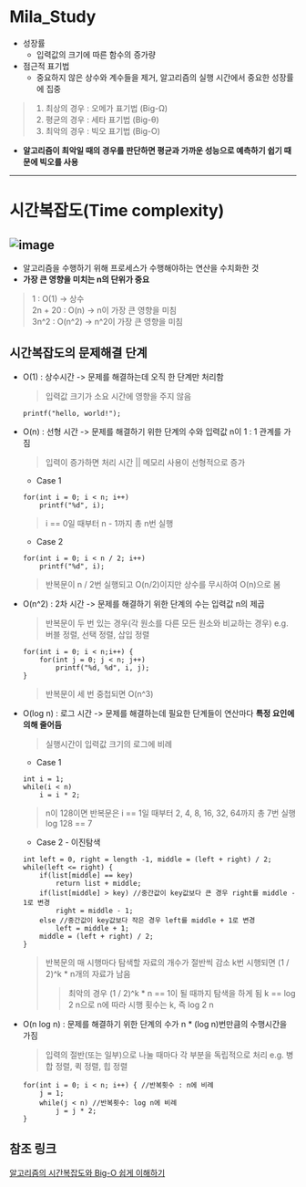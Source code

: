 Mila_Study
==========
* 성장률
  - 입력값의 크기에 따른 함수의 증가량
* 점근적 표기법
  - 중요하지 않은 상수와 계수들을 제거, 알고리즘의 실행 시간에서 중요한 성장률에 집중
> 1. 최상의 경우 : 오메가 표기법 (Big-Ω)
> 2. 평균의 경우 : 세타 표기법 (Big-θ)
> 3. 최악의 경우 : 빅오 표기법 (Big-O)
* __알고리즘이 최악일 때의 경우를 판단하면 평균과 가까운 성능으로 예측하기 쉽기 때문에 빅오를 사용__
---------------------------  
시간복잡도(Time complexity)  
===========
![image](https://github.com/user-attachments/assets/241a6ddd-0260-44c3-8f28-7fa97f254fac)
---------------------------
* 알고리즘을 수행하기 위해 프로세스가 수행해야하는 연산을 수치화한 것
* __가장 큰 영향을 미치는 n의 단위가 중요__
> 1 : O(1) -> 상수  
> 2n + 20 : O(n) -> n이 가장 큰 영향을 미침  
> 3n^2 : O(n^2) -> n^2이 가장 큰 영향을 미침

## 시간복잡도의 문제해결 단계
* O(1) : 상수시간 -> 문제를 해결하는데 오직 한 단계만 처리함  
  > 입력값 크기가 소요 시간에 영향을 주지 않음
  ```
  printf("hello, world!");
  ```
* O(n) : 선형 시간 -> 문제를 해결하기 위한 단계의 수와 입력값 n이 1 : 1 관계를 가짐
  > 입력이 증가하면 처리 시간 || 메모리 사용이 선형적으로 증가
  - Case 1
  ```
  for(int i = 0; i < n; i++)
      printf("%d", i);
  ```
  > i == 0일 때부터 n - 1까지 총 n번 실행
  - Case 2
  ```
  for(int i = 0; i < n / 2; i++)
      printf("%d", i);
  ```
  > 반복문이 n / 2번 실행되고 O(n/2)이지만 상수를 무시하여 O(n)으로 봄
* O(n^2) : 2차 시간 -> 문제를 해결하기 위한 단계의 수는 입력값 n의 제곱
  > 반복문이 두 번 있는 경우(각 원소를 다른 모든 원소와 비교하는 경우)
  > e.g. 버블 정렬, 선택 정렬, 삽입 정렬
  ```
  for(int i = 0; i < n;i++) {
      for(int j = 0; j < n; j++)
          printf("%d, %d", i, j);
  }
  ```
  > 반복문이 세 번 중첩되면 O(n^3)
* O(log n) : 로그 시간 -> 문제를 해결하는데 필요한 단계들이 연산마다 __특정 요인에 의해 줄어듬__  
  > 실행시간이 입력값 크기의 로그에 비례  
  - Case 1
  ```
  int i = 1;
  while(i < n)
      i = i * 2;
  ```
  > n이 128이면 반복문은 i == 1일 때부터 2, 4, 8, 16, 32, 64까지 총 7번 실행  
  > log 128 == 7
  - Case 2 - 이진탐색
  ```
  int left = 0, right = length -1, middle = (left + right) / 2;
  while(left <= right) {
      if(list[middle] == key)
          return list + middle;
      if(list[middle] > key) //중간값이 key값보다 큰 경우 right를 middle - 1로 변경
          right = middle - 1;
      else //중간값이 key값보다 작은 경우 left를 middle + 1로 변경
          left = middle + 1;
      middle = (left + right) / 2;
  }
  ```
  > 반복문의 매 시행마다 탐색할 자료의 개수가 절반씩 감소
  > k번 시행되면 (1 / 2)^k * n개의 자료가 남음
  >   > 최악의 경우 (1 / 2)^k * n == 1이 될 때까지 탐색을 하게 됨
  >   > k == log 2 n으로 n에 따라 시행 횟수는 k, 즉 log 2 n
* O(n log n) : 문제를 해결하기 위한 단계의 수가 n * (log n)번만큼의 수행시간을 가짐
  > 입력의 절반(또는 일부)으로 나눌 때마다 각 부분을 독립적으로 처리
  > e.g. 병합 정렬, 퀵 정렬, 힙 정렬
  ```
  for(int i = 0; i < n; i++) { //반복횟수 : n에 비례
      j = 1;
      while(j < n) //반복횟수: log n에 비례 
          j = j * 2;
  }
  ```
## 참조 링크
[알고리즘의 시간복잡도와 Big-O 쉽게 이해하기](https://blog.chulgil.me/algorithm/)
